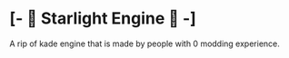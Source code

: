 # [- 🌠 Starlight Engine 🌠 -]
A rip of kade engine that is made by people with 0 modding experience.
